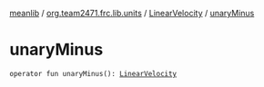 [meanlib](../../index.md) / [org.team2471.frc.lib.units](../index.md) / [LinearVelocity](index.md) / [unaryMinus](./unary-minus.md)

# unaryMinus

`operator fun unaryMinus(): `[`LinearVelocity`](index.md)